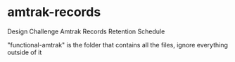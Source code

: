 # amtrak-records
Design Challenge Amtrak Records Retention Schedule

"functional-amtrak" is the folder that contains all the files, ignore everything outside of it
